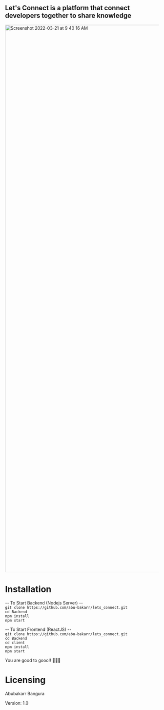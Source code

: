 ## Let's Connect is a platform that connect developers together to share knowledge<br>
<img width="1792" alt="Screenshot 2022-03-21 at 9 40 16 AM" src="https://user-images.githubusercontent.com/22318580/159236495-3811fca2-d1d1-48ed-a1b4-8dfad7bf0c1c.png"><br>

# Installation
-- To Start Backend (Nodejs Server) --<br>
`git clone https://github.com/abu-bakarr/lets_connect.git`<br>
`cd Backend`<br>
`npm install`<br>
`npm start`<br>

-- To Start Frontend (ReactJS) -- <br>
`git clone https://github.com/abu-bakarr/lets_connect.git`<br>
`cd Backend`<br>
`cd client`<br>
`npm install`<br>
`npm start`<br>

You are good to gooo!! 🎉🎉🎉<br>

# Licensing<br>
Abubakarr Bangura<br>

Version: 1.0<br>
